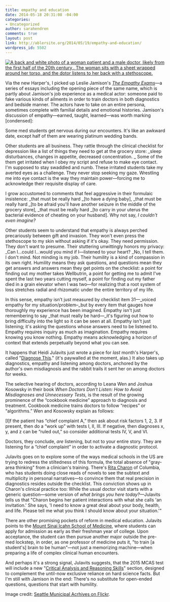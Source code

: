 ```yaml
---
title: empathy and education
date: 2014-05-18 20:31:08 -04:00
categories:
- Uncategorized
author: sarahendren
comments: true
layout: post
link: http://ablersite.org/2014/05/19/empathy-and-education/
wordpress_id: 5502
---
```


[![A back and white photo of a woman patient and a male doctor, likely from the first half of the 20th century,. The woman sits with a sheet wrapped around her torso, and the dotor listens to her back with a stethoscope.](http://ablersite.files.wordpress.com/2014/05/3786098177_8836fc1d53_b.jpg)](http://ablersite.files.wordpress.com/2014/05/3786098177_8836fc1d53_b.jpg)

Via the new Harper's, I picked up Leslie Jamison's [_The Empathy Exams_](http://www.amazon.com/The-Empathy-Exams-Leslie-Jamison/dp/1555976719)—a series of essays including the opening piece of the same name, which is partly about Jamison's job experience as a medical actor: someone paid to fake various kinds of ailments in order to train doctors in both diagnostics and bedside manner. The actors have to take on an entire persona, sometimes complete with familial details and emotional histories. Jamison's discussion of empathy—earned, taught, learned—was worth marking [condensed]:


Some med students get nervous during our encounters. It's like an awkward date, except half of them are wearing platinum wedding bands.




Other students are all business. They rattle through the clinical checklist for depression like a list of things they need to get at the grocery store: _sleep disturbances, changes in appetite, decreased concentration. _ Some of the them get irritated when I obey my script and refuse to make eye contact. I'm supposed to stay swaddled and numb. These irritated students take my averted eyes as a challenge. They never stop seeking my gaze. Wrestling me into eye contact is the way they maintain power—forcing me to acknowledge their requisite display of care.




I grow accustomed to comments that feel aggressive in their formulaic insistence: _that must be really hard _[to have a dying baby], _that must be really hard _[to be afraid you'll have another seizure in the middle of the grocery store], _that must be really hard _[to carry in your uterus the bacterial evidence of cheating on your husband]. Why not say, _I couldn't even imagine?_




Other students seem to understand that empathy is always perched precariously between gift and invasion. They won't even press the stethoscope to my skin without asking if it's okay. They need permission. They don't want to presume. Their stuttering unwittingly honors my privacy: _Can I...could I...would you mind if I—listened to your heart? _No, I tell them. I don't mind. Not minding is my job. Their humility is a kind of compassion in its own right. Humility means they ask questions, and questions mean they get answers and answers mean they get points on the checklist: a point for finding out my mother takes Wellbutrin, a point for getting me to admit I've spent the last two years cutting myself, a point for finding out my father died in a grain elevator when I was two—for realizing that a root system of loss stretches radial and rhizomatic under the entire territory of my life.




In this sense, empathy isn't just measured by checklist item 31—_voiced empathy for my situation/problem–_but by every item that gauges how thoroughly my experience has been imagined. Empathy isn't just remembering to say _that must really be hard—_it's figuring out how to bring difficulty into the light so it can be seen at all. Empathy isn't just listening; it's asking the questions whose answers need to be listened to. Empathy requires inquiry as much as imagination. Empathy requires knowing you know nothing. Empathy means acknowledging a horizon of context that extends perpetually beyond what you can see.


It happens that Heidi Julavits just wrote a piece for _last_ month's Harper's, called "[Diagnose This](http://harpers.org/archive/2014/04/diagnose-this/?single=1)." (it's paywalled at the moment, alas.) It also takes up diagnostics, empathy and listening among doctors, anchored by the author's own misdiagnosis and the rabbit trails it sent her on among doctors for weeks.


The selective hearing of doctors, according to Leana Wen and Joshua Kosowsky in their book _When Doctors Don’t Listen: How to Avoid Misdiagnoses and Unnecessary Tests,_ is the result of the growing prominence of the “cookbook medicine” approach to diagnosis and treatment. Cookbook medicine trains doctors to follow “recipes” or “algorithms.” Wen and Kosowsky explain as follows:




[I]f the patient has “chief complaint A,” then ask about risk factors 1, 2, 3. If present, then do a “work up” with tests I, II, III. If negative, then diagnoses x, y, and z can be “ruled out,” so consider additional tests IV, V, and VI.




Doctors, they conclude, _are_ listening, but not to your entire story. They are listening for a “chief complaint” in order to activate a diagnostic protocol.


Julavits goes on to explore some of the ways medical schools in the US are trying to redress the stiltedness of this formula, the total absence of "gray-area thinking" from a clinician's training. There's [Rita Charon](http://www.cumc.columbia.edu/dept/bec/staff/charon.html) of Columbia, who has students doing close reads of novels to see the subtext and multiplicity in personal narratives—to convince them that real precision in diagnostics resides outside the checklist. This conviction shows up in Charon's clinical practice too: While the usual doctor visit starts with a generic question—some version of _what brings you here today?_—Julavits tells us that "Charon begins her patient interactions with what she calls 'an invitation.' She says, 'I need to know a great deal about your body, health, and life. Please tell me what you think I should know about your situation.'"

There are other promising pockets of reform in medical education. Julavits points to the [Mount Sinai Icahn School of Medicine](http://icahn.mssm.edu/), where students can apply for admission as early as their freshman year of college. Upon acceptance, the student can then pursue another major outside the pre-med lockstep, in order, as one professor of medicine puts it, "to train [a student's] brain to be human"—not just a memorizing machine—when preparing a life of complex clinical human encounters.

And perhaps it's a strong signal, Julavits suggests, that the 2015 MCAS test will include a new "[Critical Analysis and Reasoning Skills](https://www.aamc.org/students/applying/mcat/mcat2015/testsections/)" section, designed to complement the until-now exclusive reliance on hard science facts. But I'm still with Jamison in the end: There's no substitute for open-ended questions, questions that start with humility.

Image credit: [Seattle Municipal Acrhives on Flickr](https://www.flickr.com/photos/seattlemunicipalarchives/3786098177/in/photolist-6LyK5M-7bEsuE-hjj2fD-6Pas3A-cc59Sw-6y5h3e-9zPHvt-9866ZQ-jBfEqZ-dx9hXw-7x6Sq6-cJxAEY-2KwNTS-8VENMy-7xaEZb-7x6SsM-cJorC1-8uKeGF-e2UGzB-pcuLz-cJorDA-79EgEe-79J7Eb-aioWPk-9tZy8P-e6ozvb-9biVkj-AKC4i-kpRPx1-8yfF54-6F44ap-5Efiwa-79EgBK-d2Tn1f-bVWKeZ-5JsL7R-85fndj-7RAoXW-8DVdmJ-d2TmHm-5YTYr-AZLt3-eH924F-giLQdY-baAnDK-7ZL5S5-e987Cm-5HM5eC-79J7Mj-mBvTwd/).









